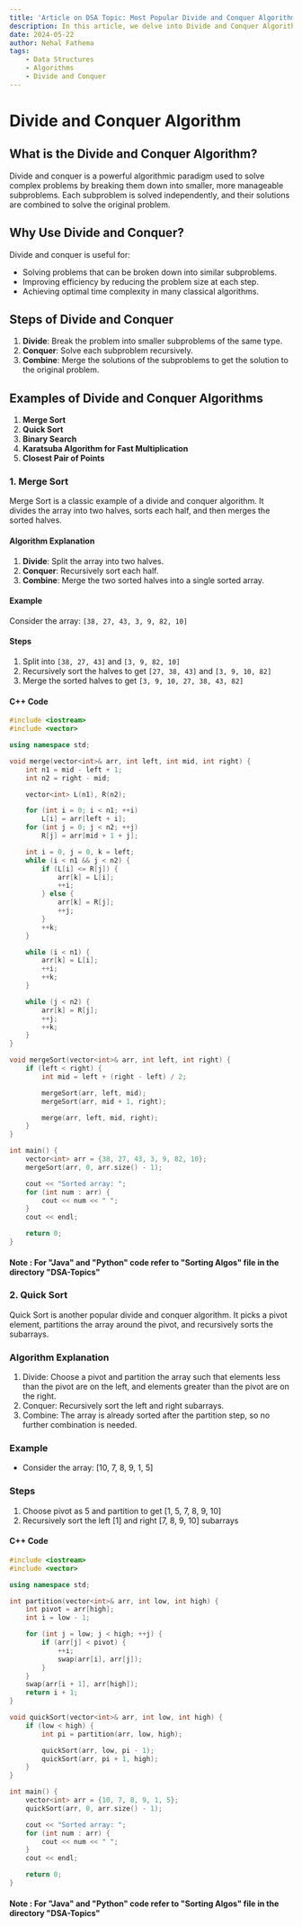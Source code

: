 ```yaml
---
title: 'Article on DSA Topic: Most Popular Divide and Conquer Algorithms'
description: In this article, we delve into Divide and Conquer Algorithms in the context of Data Structures and Algorithms (DSA).
date: 2024-05-22
author: Nehal Fathema
tags:
    - Data Structures
    - Algorithms
    - Divide and Conquer
---
```

# Divide and Conquer Algorithm

## What is the Divide and Conquer Algorithm?
Divide and conquer is a powerful algorithmic paradigm used to solve complex problems by breaking them down into smaller, more manageable subproblems. Each subproblem is solved independently, and their solutions are combined to solve the original problem.

## Why Use Divide and Conquer?
Divide and conquer is useful for:
- Solving problems that can be broken down into similar subproblems.
- Improving efficiency by reducing the problem size at each step.
- Achieving optimal time complexity in many classical algorithms.

## Steps of Divide and Conquer
1. **Divide**: Break the problem into smaller subproblems of the same type.
2. **Conquer**: Solve each subproblem recursively.
3. **Combine**: Merge the solutions of the subproblems to get the solution to the original problem.

## Examples of Divide and Conquer Algorithms
1. **Merge Sort**
2. **Quick Sort**
3. **Binary Search**
4. **Karatsuba Algorithm for Fast Multiplication**
5. **Closest Pair of Points**

### 1. Merge Sort
Merge Sort is a classic example of a divide and conquer algorithm. It divides the array into two halves, sorts each half, and then merges the sorted halves.

#### Algorithm Explanation
1. **Divide**: Split the array into two halves.
2. **Conquer**: Recursively sort each half.
3. **Combine**: Merge the two sorted halves into a single sorted array.

#### Example
Consider the array: `[38, 27, 43, 3, 9, 82, 10]`

#### Steps
1. Split into `[38, 27, 43]` and `[3, 9, 82, 10]`
2. Recursively sort the halves to get `[27, 38, 43]` and `[3, 9, 10, 82]`
3. Merge the sorted halves to get `[3, 9, 10, 27, 38, 43, 82]`

#### C++ Code
```cpp
#include <iostream>
#include <vector>

using namespace std;

void merge(vector<int>& arr, int left, int mid, int right) {
    int n1 = mid - left + 1;
    int n2 = right - mid;

    vector<int> L(n1), R(n2);

    for (int i = 0; i < n1; ++i)
        L[i] = arr[left + i];
    for (int j = 0; j < n2; ++j)
        R[j] = arr[mid + 1 + j];

    int i = 0, j = 0, k = left;
    while (i < n1 && j < n2) {
        if (L[i] <= R[j]) {
            arr[k] = L[i];
            ++i;
        } else {
            arr[k] = R[j];
            ++j;
        }
        ++k;
    }

    while (i < n1) {
        arr[k] = L[i];
        ++i;
        ++k;
    }

    while (j < n2) {
        arr[k] = R[j];
        ++j;
        ++k;
    }
}

void mergeSort(vector<int>& arr, int left, int right) {
    if (left < right) {
        int mid = left + (right - left) / 2;

        mergeSort(arr, left, mid);
        mergeSort(arr, mid + 1, right);

        merge(arr, left, mid, right);
    }
}

int main() {
    vector<int> arr = {38, 27, 43, 3, 9, 82, 10};
    mergeSort(arr, 0, arr.size() - 1);

    cout << "Sorted array: ";
    for (int num : arr) {
        cout << num << " ";
    }
    cout << endl;

    return 0;
}
```
#### Note : For "Java" and "Python" code refer to "Sorting Algos" file in the directory "DSA-Topics"
### 2. Quick Sort
Quick Sort is another popular divide and conquer algorithm. It picks a pivot element, partitions the array around the pivot, and recursively sorts the subarrays.

### Algorithm Explanation
1. Divide: Choose a pivot and partition the array such that elements less than the pivot are on the left, and elements greater than the pivot are on the right.
2. Conquer: Recursively sort the left and right subarrays.
3. Combine: The array is already sorted after the partition step, so no further combination is needed.
### Example
* Consider the array: [10, 7, 8, 9, 1, 5]

### Steps
1. Choose pivot as 5 and partition to get [1, 5, 7, 8, 9, 10]
2. Recursively sort the left [1] and right [7, 8, 9, 10] subarrays
#### C++ Code
```cpp
#include <iostream>
#include <vector>

using namespace std;

int partition(vector<int>& arr, int low, int high) {
    int pivot = arr[high];
    int i = low - 1;

    for (int j = low; j < high; ++j) {
        if (arr[j] < pivot) {
            ++i;
            swap(arr[i], arr[j]);
        }
    }
    swap(arr[i + 1], arr[high]);
    return i + 1;
}

void quickSort(vector<int>& arr, int low, int high) {
    if (low < high) {
        int pi = partition(arr, low, high);

        quickSort(arr, low, pi - 1);
        quickSort(arr, pi + 1, high);
    }
}

int main() {
    vector<int> arr = {10, 7, 8, 9, 1, 5};
    quickSort(arr, 0, arr.size() - 1);

    cout << "Sorted array: ";
    for (int num : arr) {
        cout << num << " ";
    }
    cout << endl;

    return 0;
}
```
#### Note : For "Java" and "Python" code refer to "Sorting Algos" file in the directory "DSA-Topics"